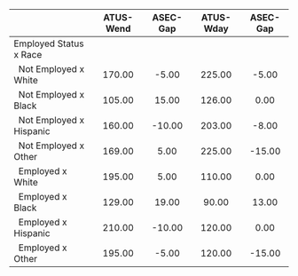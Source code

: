 
|                      |    ATUS-Wend |     ASEC-Gap |    ATUS-Wday |     ASEC-Gap |
| -------------------- | :----------: | :----------: | :----------: | :----------: |
| Employed Status x Race |              |              |              |              |
| &nbsp;&nbsp;Not Employed x White |       170.00 |        -5.00 |       225.00 |        -5.00 |
| &nbsp;&nbsp;Not Employed x Black |       105.00 |        15.00 |       126.00 |         0.00 |
| &nbsp;&nbsp;Not Employed x Hispanic |       160.00 |       -10.00 |       203.00 |        -8.00 |
| &nbsp;&nbsp;Not Employed x Other |       169.00 |         5.00 |       225.00 |       -15.00 |
| &nbsp;&nbsp;Employed x White |       195.00 |         5.00 |       110.00 |         0.00 |
| &nbsp;&nbsp;Employed x Black |       129.00 |        19.00 |        90.00 |        13.00 |
| &nbsp;&nbsp;Employed x Hispanic |       210.00 |       -10.00 |       120.00 |         0.00 |
| &nbsp;&nbsp;Employed x Other |       195.00 |        -5.00 |       120.00 |       -15.00 |

